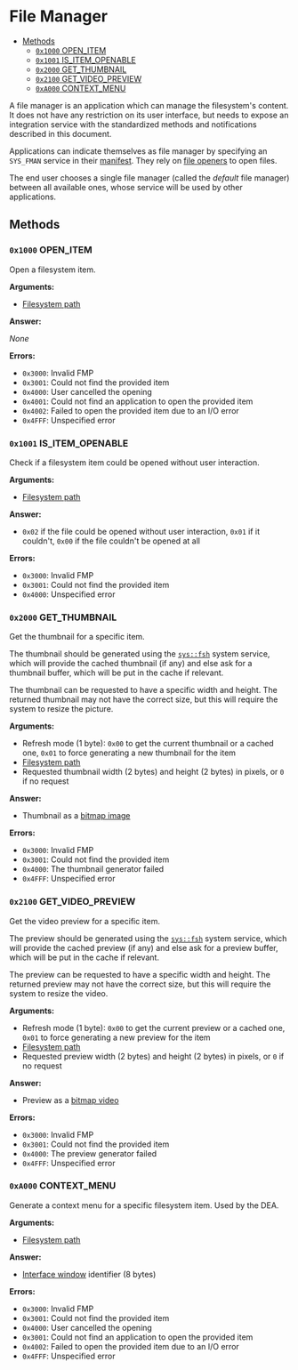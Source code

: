 # File Manager

- [Methods](#methods)
  - [`0x1000` OPEN_ITEM](#0x1000-open_item)
  - [`0x1001` IS_ITEM_OPENABLE](#0x1001-is_item_openable)
  - [`0x2000` GET_THUMBNAIL](#0x2000-get_thumbnail)
  - [`0x2100` GET_VIDEO_PREVIEW](#0x2100-get_video_preview)
  - [`0xA000` CONTEXT_MENU](#0xa000-context_menu)

A file manager is an application which can manage the filesystem's content. It does not have any restriction on its user interface, but needs to expose an integration service with the standardized methods and notifications described in this document.

Applications can indicate themselves as file manager by specifying an `SYS_FMAN` service in their [manifest](../../applications.md#application-manifest). They rely on [file openers](file-openers.md) to open files.

The end user chooses a single file manager (called the _default_ file manager) between all available ones, whose service will be used by other applications.

## Methods

### `0x1000` OPEN_ITEM

Open a filesystem item.

**Arguments:**

- [Filesystem path](filesystem-interfaces.md#filesystem-paths)

**Answer:**

_None_

**Errors:**

- `0x3000`: Invalid FMP
- `0x3001`: Could not find the provided item
- `0x4000`: User cancelled the opening
- `0x4001`: Could not find an application to open the provided item
- `0x4002`: Failed to open the provided item due to an I/O error
- `0x4FFF`: Unspecified error

### `0x1001` IS_ITEM_OPENABLE

Check if a filesystem item could be opened without user interaction.

**Arguments:**

- [Filesystem path](filesystem-interfaces.md#filesystem-paths)

**Answer:**

- `0x02` if the file could be opened without user interaction, `0x01` if it couldn't, `0x00` if the file couldn't be opened at all

**Errors:**

- `0x3000`: Invalid FMP
- `0x3001`: Could not find the provided item
- `0x4000`: Unspecified error

### `0x2000` GET_THUMBNAIL

Get the thumbnail for a specific item.

The thumbnail should be generated using the [`sys::fsh`](../../services/system/fsh.md) system service, which will provide the cached thumbnail (if any) and else ask for a thumbnail buffer, which will be put in the cache if relevant.

The thumbnail can be requested to have a specific width and height. The returned thumbnail may not have the correct size, but this will require the system to resize the picture.

**Arguments:**

- Refresh mode (1 byte): `0x00` to get the current thumbnail or a cached one, `0x01` to force generating a new thumbnail for the item
- [Filesystem path](filesystem-interfaces.md#filesystem-paths)
- Requested thumbnail width (2 bytes) and height (2 bytes) in pixels, or `0` if no request

**Answer:**

- Thumbnail as a [bitmap image](../../kernel/data-structures.md#bitmap-images)

**Errors:**

- `0x3000`: Invalid FMP
- `0x3001`: Could not find the provided item
- `0x4000`: The thumbnail generator failed
- `0x4FFF`: Unspecified error

### `0x2100` GET_VIDEO_PREVIEW

Get the video preview for a specific item.

The preview should be generated using the [`sys::fsh`](../../services/system/fsh.md) system service, which will provide the cached preview (if any) and else ask for a preview buffer, which will be put in the cache if relevant.

The preview can be requested to have a specific width and height. The returned preview may not have the correct size, but this will require the system to resize the video.

**Arguments:**

- Refresh mode (1 byte): `0x00` to get the current preview or a cached one, `0x01` to force generating a new preview for the item
- [Filesystem path](filesystem-interfaces.md#filesystem-paths)
- Requested preview width (2 bytes) and height (2 bytes) in pixels, or `0` if no request

**Answer:**

- Preview as a [bitmap video](../../kernel/data-structures.md#bitmap-videos)

**Errors:**

- `0x3000`: Invalid FMP
- `0x3001`: Could not find the provided item
- `0x4000`: The preview generator failed
- `0x4FFF`: Unspecified error

### `0xA000` CONTEXT_MENU

Generate a context menu for a specific filesystem item. Used by the DEA.

**Arguments:**

- [Filesystem path](filesystem-interfaces.md#filesystem-paths)

**Answer:**

- [Interface window](../../../ux/desktop-environment.md#interface-windows) identifier (8 bytes)

**Errors:**

- `0x3000`: Invalid FMP
- `0x3001`: Could not find the provided item
- `0x4000`: User cancelled the opening
- `0x3001`: Could not find an application to open the provided item
- `0x4002`: Failed to open the provided item due to an I/O error
- `0x4FFF`: Unspecified error
